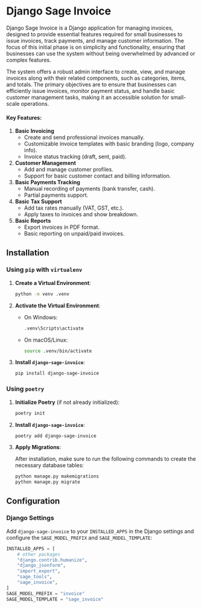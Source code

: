# Django Sage Invoice

Django Sage Invoice is a Django application for managing invoices, designed to provide essential features required for small businesses to issue invoices, track payments, and manage customer information. The focus of this initial phase is on simplicity and functionality, ensuring that businesses can use the system without being overwhelmed by advanced or complex features.

The system offers a robust admin interface to create, view, and manage invoices along with their related components, such as categories, items, and totals. The primary objectives are to ensure that businesses can efficiently issue invoices, monitor payment status, and handle basic customer management tasks, making it an accessible solution for small-scale operations.

#### **Key Features:**

1. **Basic Invoicing**
   - Create and send professional invoices manually.
   - Customizable invoice templates with basic branding (logo, company info).
   - Invoice status tracking (draft, sent, paid).
2. **Customer Management**
   - Add and manage customer profiles.
   - Support for basic customer contact and billing information.
3. **Basic Payments Tracking**
   - Manual recording of payments (bank transfer, cash).
   - Partial payments support.
4. **Basic Tax Support**
   - Add tax rates manually (VAT, GST, etc.).
   - Apply taxes to invoices and show breakdown.
5. **Basic Reports**
   - Export invoices in PDF format.
   - Basic reporting on unpaid/paid invoices.


## Installation

### Using `pip` with `virtualenv`

1. **Create a Virtual Environment**:

    ```bash
    python -m venv .venv
    ```

2. **Activate the Virtual Environment**:

   - On Windows:

     ```bash
     .venv\Scripts\activate
     ```

   - On macOS/Linux:

     ```bash
     source .venv/bin/activate
     ```

3. **Install `django-sage-invoice`**:

    ```bash
    pip install django-sage-invoice
    ```

### Using `poetry`

1. **Initialize Poetry** (if not already initialized):

    ```bash
    poetry init
    ```

2. **Install `django-sage-invoice`**:

    ```bash
    poetry add django-sage-invoice
    ```

3. **Apply Migrations**:

    After installation, make sure to run the following commands to create the necessary database tables:

    ```bash
    python manage.py makemigrations
    python manage.py migrate
    ```

## Configuration

### Django Settings

Add `django-sage-invoice` to your `INSTALLED_APPS` in the Django settings and configure the `SAGE_MODEL_PREFIX` and `SAGE_MODEL_TEMPLATE`:

```python
INSTALLED_APPS = [
    # other packages
    "django.contrib.humanize",
    "django_jsonform",
    "import_export",
    "sage_tools",
    "sage_invoice",
]
SAGE_MODEL_PREFIX = "invoice"
SAGE_MODEL_TEMPLATE = "sage_invoice"
```

